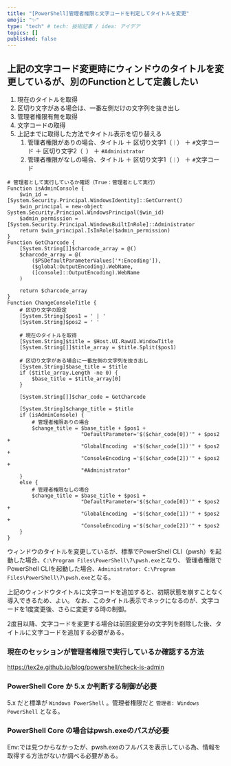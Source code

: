 ```yaml
---
title: "[PowerShell]管理者権限と文字コードを判定してタイトルを変更"
emoji: "✨"
type: "tech" # tech: 技術記事 / idea: アイデア
topics: []
published: false
---
```

## 上記の文字コード変更時にウィンドウのタイトルを変更しているが、別のFunctionとして定義したい

1. 現在のタイトルを取得
1. 区切り文字がある場合は、一番左側だけの文字列を抜き出し
1. 管理者権限有無を取得
1. 文字コードの取得
1. 上記までに取得した方法でタイトル表示を切り替える
    1. 管理者権限がありの場合、タイトル ＋ 区切り文字1（`｜`） ＋ `#`文字コード ＋ 区切り文字2（` `） ＋ `#Administrator`
    1. 管理者権限がなしの場合、タイトル ＋ 区切り文字1（`｜`） ＋ `#`文字コード

```powershell:
# 管理者として実行しているか確認（True：管理者として実行）
Function isAdminConsole {
    $win_id = [System.Security.Principal.WindowsIdentity]::GetCurrent()
    $win_principal = new-object System.Security.Principal.WindowsPrincipal($win_id)
    $admin_permission = [System.Security.Principal.WindowsBuiltInRole]::Administrator
    return $win_principal.IsInRole($admin_permission)
}
Function GetCharcode {
    [System.String[]]$charcode_array = @()
    $charcode_array = @(
        ($PSDefaultParameterValues['*:Encoding']),
        ($global:OutputEncoding).WebName,
        ([console]::OutputEncoding).WebName
    )

    return $charcode_array
}
Function ChangeConsoleTitle {
    # 区切り文字の設定
    [System.String]$pos1 = ' | '
    [System.String]$pos2 = ' '

    # 現在のタイトルを取得
    [System.String]$title = $Host.UI.RawUI.WindowTitle
    [System.String[]]$title_array = $title.Split($pos1)

    # 区切り文字がある場合に一番左側の文字列を抜き出し
    [System.String]$base_title = $title
    if ($title_array.Length -ne 0) {
        $base_title = $title_array[0]
    }

    [System.String[]]$char_code = GetCharcode
    
    [System.String]$change_title = $title
    if (isAdminConsole) {
        # 管理者権限ありの場合
        $change_title = $base_title + $pos1 +
                        "DefaultParameter='$($char_code[0])'" + $pos2 +
                        "GlobalEncoding  ='$($char_code[1])'" + $pos2 +
                        "ConsoleEncoding ='$($char_code[2])'" + $pos2 +
                        "#Administrator"
    }
    else {
        # 管理者権限なしの場合
        $change_title = $base_title + $pos1 +
                        "DefaultParameter='$($char_code[0])'" + $pos2 +
                        "GlobalEncoding  ='$($char_code[1])'" + $pos2 +
                        "ConsoleEncoding ='$($char_code[2])'" + $pos2
    }
}
```

ウィンドウのタイトルを変更しているが、標準でPowerShell CLI（pwsh）を起動した場合、`C:\Program Files\PowerShell\7\pwsh.exe`となり、
管理者権限でPowerShell CLIを起動した場合、`Administrator: C:\Program Files\PowerShell\7\pwsh.exe`となる。

上記のウィンドウタイトルに文字コードを追加すると、初期状態を崩すことなく導入できるため、よい。
なお、このタイトル表示でネックになるのが、文字コードを1度変更後、さらに変更する時の制御。

2度目以降、文字コードを変更する場合は前回変更分の文字列を削除した後、タイトルに文字コードを追加する必要がある。

### 現在のセッションが管理者権限で実行しているか確認する方法

https://tex2e.github.io/blog/powershell/check-is-admin

### PowerShell Core か 5.x か判断する制御が必要

5.x だと標準が `Windows PowerShell` 。管理者権限だと `管理者: Windows PowerShell` となる。

### PowerShell Core の場合はpwsh.exeのパスが必要

Env:では見つからなかったが、pwsh.exeのフルパスを表示している為、情報を取得する方法がないか調べる必要がある。
